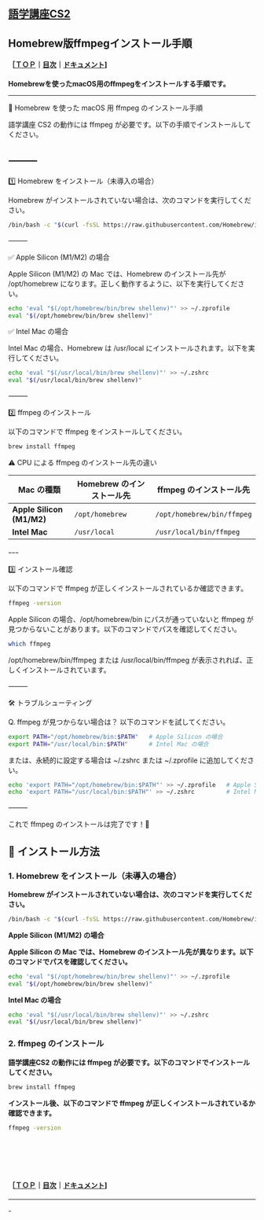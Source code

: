## [語学講座CS2](https://csreviser.github.io/CaptureStream2/) 
## Homebrew版ffmpegインストール手順　　　　　　
#### ［[ＴＯＰ](./)**｜**[目次](./#目次)**｜**[ドキュメント](./#ドキュメント-1)]

**Homebrewを使ったmacOS用のffmpegをインストールする手順です。**



-----------
🚀 Homebrew を使った macOS 用 ffmpeg のインストール手順

語学講座 CS2 の動作には ffmpeg が必要です。以下の手順でインストールしてください。

⸻
---
1️⃣ Homebrew をインストール（未導入の場合）

Homebrew がインストールされていない場合は、次のコマンドを実行してください。
```sh
/bin/bash -c "$(curl -fsSL https://raw.githubusercontent.com/Homebrew/install/HEAD/install.sh)"
```
⸻

✅ Apple Silicon (M1/M2) の場合

Apple Silicon (M1/M2) の Mac では、Homebrew のインストール先が /opt/homebrew になります。正しく動作するように、以下を実行してください。
```sh
echo 'eval "$(/opt/homebrew/bin/brew shellenv)"' >> ~/.zprofile
eval "$(/opt/homebrew/bin/brew shellenv)"
```
✅ Intel Mac の場合

Intel Mac の場合、Homebrew は /usr/local にインストールされます。以下を実行してください。
```sh
echo 'eval "$(/usr/local/bin/brew shellenv)"' >> ~/.zshrc
eval "$(/usr/local/bin/brew shellenv)"
```

⸻

2️⃣ ffmpeg のインストール

以下のコマンドで ffmpeg をインストールしてください。
```sh
brew install ffmpeg
```

⚠️ CPU による ffmpeg のインストール先の違い

| Mac の種類         | Homebrew のインストール先 | ffmpeg のインストール先       |
|------------------|------------------|--------------------------|
| **Apple Silicon (M1/M2)** | `/opt/homebrew` | `/opt/homebrew/bin/ffmpeg` |
| **Intel Mac**    | `/usr/local`     | `/usr/local/bin/ffmpeg`     |

ｰｰｰ

3️⃣ インストール確認

以下のコマンドで ffmpeg が正しくインストールされているか確認できます。
```sh
ffmpeg -version
```

Apple Silicon の場合、/opt/homebrew/bin にパスが通っていないと ffmpeg が見つからないことがあります。以下のコマンドでパスを確認してください。
```sh
which ffmpeg
```

/opt/homebrew/bin/ffmpeg または /usr/local/bin/ffmpeg が表示されれば、正しくインストールされています。

⸻

🛠 トラブルシューティング

Q. ffmpeg が見つからない場合は？
以下のコマンドを試してください。
```sh
export PATH="/opt/homebrew/bin:$PATH"   # Apple Silicon の場合
export PATH="/usr/local/bin:$PATH"      # Intel Mac の場合
```
または、永続的に設定する場合は ~/.zshrc または ~/.zprofile に追加してください。
```sh
echo 'export PATH="/opt/homebrew/bin:$PATH"' >> ~/.zprofile   # Apple Silicon の場合
echo 'export PATH="/usr/local/bin:$PATH"' >> ~/.zshrc         # Intel Mac の場合
```

⸻

これで ffmpeg のインストールは完了です！🎉

## 🚀 インストール方法

### 1. Homebrew をインストール（未導入の場合）

**Homebrew がインストールされていない場合は、次のコマンドを実行してください。**

```sh
/bin/bash -c "$(curl -fsSL https://raw.githubusercontent.com/Homebrew/install/HEAD/install.sh)"
```
**Apple Silicon (M1/M2) の場合**

**Apple Silicon の Mac では、Homebrew のインストール先が異なります。以下のコマンドでパスを確認してください。**
```sh
echo 'eval "$(/opt/homebrew/bin/brew shellenv)"' >> ~/.zprofile
eval "$(/opt/homebrew/bin/brew shellenv)"
```

**Intel Mac の場合**
```sh
echo 'eval "$(/usr/local/bin/brew shellenv)"' >> ~/.zshrc
eval "$(/usr/local/bin/brew shellenv)"
```

### 2. ffmpeg のインストール

**語学講座CS2 の動作には ffmpeg が必要です。以下のコマンドでインストールしてください。**

```sh
brew install ffmpeg
```

**インストール後、以下のコマンドで ffmpeg が正しくインストールされているか確認できます。**

```sh
ffmpeg -version
```



####   　
####   　
#### ［[ＴＯＰ](./)**｜**[目次](./#目次)**｜**[ドキュメント](./#ドキュメント-1)]

*** 
 <link rel="shortcut icon" type="image/x-icon" href="https://avatars.githubusercontent.com/u/46049273?v=4">
 <meta name="twitter:image:src" content="https://avatars.githubusercontent.com/u/46049273?v=4">
-